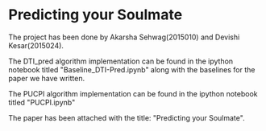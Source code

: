 # Predicting your Soulmate
The project has been done by Akarsha Sehwag(2015010) and Devishi Kesar(2015024).

The DTI_pred algorithm implementation can be found in the ipython notebook titled "Baseline_DTI-Pred.ipynb" along with the baselines for the paper we have written.

The PUCPI algorithm implementation can be found in the ipython notebook titled "PUCPI.ipynb"

The paper has been attached with the title: "Predicting your Soulmate".
